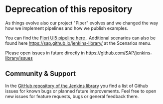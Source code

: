 # Deprecation of this repository

As things evolve also our project "Piper" evolves and we changed the way how we implement pipelines and how we publish examples.

You can find the [Fiori UI5 pipeline here ][piper-pipelines-fiori].
Additional scenarios can also be found here https://sap.github.io/jenkins-library/ at the Scenarios menu.

Please open issues in future directly in https://github.com/SAP/jenkins-library/issues

## Community & Support

In the [GitHub repository of the Jenkins library][piper-library] you find a list of Github issues for known bugs or planned future improvements.
Feel free to open new issues for feature requests, bugs or general feedback there.

[piper-library]: https://github.com/SAP/jenkins-library   
[piper-library-installation]: https://sap.github.io/jenkins-library/#installation   
[piper-pipelines-fiori]: https://sap.github.io/jenkins-library/scenarios/ui5-sap-cp/Readme/

